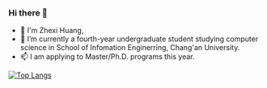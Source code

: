### Hi there 👋

<!--
**huangzhexi/huangzhexi** is a ✨ _special_ ✨ repository because its `README.md` (this file) appears on your GitHub profile.

Here are some ideas to get you started:

- 🔭 I’m currently working on ...
- 🌱 I’m currently learning ...
- 👯 I’m looking to collaborate on ...
- 🤔 I’m looking for help with ...
- 💬 Ask me about ...
- 📫 How to reach me: ...
- 😄 Pronouns: ...
- ⚡ Fun fact: ...
-->
- 🌱 I'm Zhexi Huang, 
- 🔭 I’m currently a fourth-year undergraduate student studying computer science  in  School of Infomation Enginerring, Chang'an University.
- 📫 I am applying to Master/Ph.D. programs this year.


[![Top Langs](https://github-readme-stats.vercel.app/api/top-langs/?username=huangzhexi)](https://github.com/huangzhexi/github-readme-stats)
